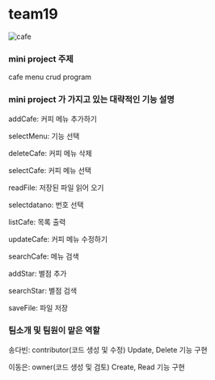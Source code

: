 # team19
![cafe](https://cdn.pixabay.com/photo/2015/10/12/15/14/coffee-984328__340.jpg)

### mini project 주제
cafe menu crud program

### mini project 가 가지고 있는 대략적인 기능 설명
addCafe: 커피 메뉴 추가하기

selectMenu: 기능 선택

deleteCafe: 커피 메뉴 삭제

selectCafe: 커피 메뉴 선택

readFile: 저장된 파일 읽어 오기

selectdatano: 번호 선택

listCafe: 목록 출력

updateCafe: 커피 메뉴 수정하기

searchCafe: 메뉴 검색

addStar: 별점 추가

searchStar: 별점 검색

saveFile: 파일 저장

### 팀소개 및 팀원이 맡은 역할
송다빈: contributor(코드 생성 및 수정) Update, Delete 기능 구현

이동은: owner(코드 생성 및 검토) Create, Read 기능 구현
